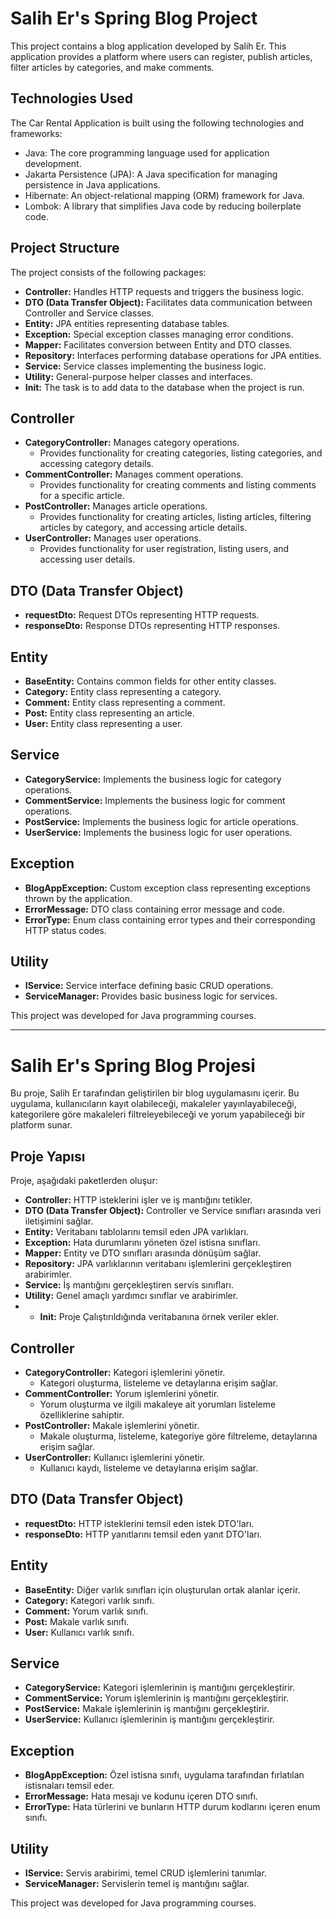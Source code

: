 # Salih Er's Spring Blog Project

This project contains a blog application developed by Salih Er. This application provides a platform where users can register, publish articles, filter articles by categories, and make comments.

## Technologies Used

The Car Rental Application is built using the following technologies and frameworks:

- Java: The core programming language used for application development.
- Jakarta Persistence (JPA): A Java specification for managing persistence in Java applications.
- Hibernate: An object-relational mapping (ORM) framework for Java.
- Lombok: A library that simplifies Java code by reducing boilerplate code.



## Project Structure

The project consists of the following packages:

- **Controller:** Handles HTTP requests and triggers the business logic.
- **DTO (Data Transfer Object):** Facilitates data communication between Controller and Service classes.
- **Entity:** JPA entities representing database tables.
- **Exception:** Special exception classes managing error conditions.
- **Mapper:** Facilitates conversion between Entity and DTO classes.
- **Repository:** Interfaces performing database operations for JPA entities.
- **Service:** Service classes implementing the business logic.
- **Utility:** General-purpose helper classes and interfaces.
- **Init:** The task is to add data to the database when the project is run.


## Controller

- **CategoryController:** Manages category operations.
  - Provides functionality for creating categories, listing categories, and accessing category details.
- **CommentController:** Manages comment operations.
  - Provides functionality for creating comments and listing comments for a specific article.
- **PostController:** Manages article operations.
  - Provides functionality for creating articles, listing articles, filtering articles by category, and accessing article details.
- **UserController:** Manages user operations.
  - Provides functionality for user registration, listing users, and accessing user details.

## DTO (Data Transfer Object)

- **requestDto:** Request DTOs representing HTTP requests.
- **responseDto:** Response DTOs representing HTTP responses.

## Entity

- **BaseEntity:** Contains common fields for other entity classes.
- **Category:** Entity class representing a category.
- **Comment:** Entity class representing a comment.
- **Post:** Entity class representing an article.
- **User:** Entity class representing a user.

## Service

- **CategoryService:** Implements the business logic for category operations.
- **CommentService:** Implements the business logic for comment operations.
- **PostService:** Implements the business logic for article operations.
- **UserService:** Implements the business logic for user operations.

## Exception

- **BlogAppException:** Custom exception class representing exceptions thrown by the application.
- **ErrorMessage:** DTO class containing error message and code.
- **ErrorType:** Enum class containing error types and their corresponding HTTP status codes.

## Utility

- **IService:** Service interface defining basic CRUD operations.
- **ServiceManager:** Provides basic business logic for services.

This project was developed for Java programming courses.

---

# Salih Er's Spring Blog Projesi

Bu proje, Salih Er tarafından geliştirilen bir blog uygulamasını içerir. Bu uygulama, kullanıcıların kayıt olabileceği, makaleler yayınlayabileceği, kategorilere göre makaleleri filtreleyebileceği ve yorum yapabileceği bir platform sunar.

## Proje Yapısı

Proje, aşağıdaki paketlerden oluşur:

- **Controller:** HTTP isteklerini işler ve iş mantığını tetikler.
- **DTO (Data Transfer Object):** Controller ve Service sınıfları arasında veri iletişimini sağlar.
- **Entity:** Veritabanı tablolarını temsil eden JPA varlıkları.
- **Exception:** Hata durumlarını yöneten özel istisna sınıfları.
- **Mapper:** Entity ve DTO sınıfları arasında dönüşüm sağlar.
- **Repository:** JPA varlıklarının veritabanı işlemlerini gerçekleştiren arabirimler.
- **Service:** İş mantığını gerçekleştiren servis sınıfları.
- **Utility:** Genel amaçlı yardımcı sınıflar ve arabirimler.
- - **Init:** Proje Çalıştırıldığında veritabanına örnek veriler ekler.

## Controller

- **CategoryController:** Kategori işlemlerini yönetir.
  - Kategori oluşturma, listeleme ve detaylarına erişim sağlar.
- **CommentController:** Yorum işlemlerini yönetir.
  - Yorum oluşturma ve ilgili makaleye ait yorumları listeleme özelliklerine sahiptir.
- **PostController:** Makale işlemlerini yönetir.
  - Makale oluşturma, listeleme, kategoriye göre filtreleme, detaylarına erişim sağlar.
- **UserController:** Kullanıcı işlemlerini yönetir.
  - Kullanıcı kaydı, listeleme ve detaylarına erişim sağlar.

## DTO (Data Transfer Object)

- **requestDto:** HTTP isteklerini temsil eden istek DTO'ları.
- **responseDto:** HTTP yanıtlarını temsil eden yanıt DTO'ları.

## Entity

- **BaseEntity:** Diğer varlık sınıfları için oluşturulan ortak alanlar içerir.
- **Category:** Kategori varlık sınıfı.
- **Comment:** Yorum varlık sınıfı.
- **Post:** Makale varlık sınıfı.
- **User:** Kullanıcı varlık sınıfı.

## Service

- **CategoryService:** Kategori işlemlerinin iş mantığını gerçekleştirir.
- **CommentService:** Yorum işlemlerinin iş mantığını gerçekleştirir.
- **PostService:** Makale işlemlerinin iş mantığını gerçekleştirir.
- **UserService:** Kullanıcı işlemlerinin iş mantığını gerçekleştirir.

## Exception

- **BlogAppException:** Özel istisna sınıfı, uygulama tarafından fırlatılan istisnaları temsil eder.
- **ErrorMessage:** Hata mesajı ve kodunu içeren DTO sınıfı.
- **ErrorType:** Hata türlerini ve bunların HTTP durum kodlarını içeren enum sınıfı.

## Utility

- **IService:** Servis arabirimi, temel CRUD işlemlerini tanımlar.
- **ServiceManager:** Servislerin temel iş mantığını sağlar.

This project was developed for Java programming courses.